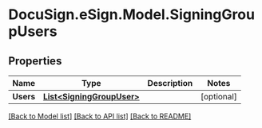 # DocuSign.eSign.Model.SigningGroupUsers
## Properties

Name | Type | Description | Notes
------------ | ------------- | ------------- | -------------
**Users** | [**List&lt;SigningGroupUser&gt;**](SigningGroupUser.md) |  | [optional] 

[[Back to Model list]](../README.md#documentation-for-models) [[Back to API list]](../README.md#documentation-for-api-endpoints) [[Back to README]](../README.md)

